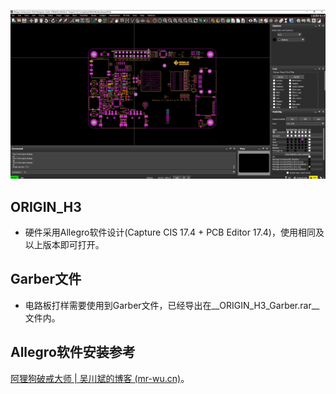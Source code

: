 ![Image2](../6_Docs/Image2.png)

## ORIGIN_H3

* 硬件采用Allegro软件设计(Capture CIS 17.4 + PCB Editor 17.4)，使用相同及以上版本即可打开。
## Garber文件
* 电路板打样需要使用到Garber文件，已经导出在__ORIGIN_H3_Garber.rar__文件内。
## Allegro软件安装参考
[阿狸狗破戒大师 | 吴川斌的博客 (mr-wu.cn)](http://aligou.mr-wu.cn/)。
